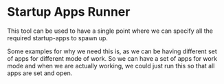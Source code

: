 # Startup Apps Runner

This tool can be used to have a single point where we can specify all the required startup-apps to spawn up.

Some examples for why we need this is, as we can be having different set of apps for different mode of work. So we can have a set of apps for work mode and when we are actually working, we could just run this so that all apps are set and open.
